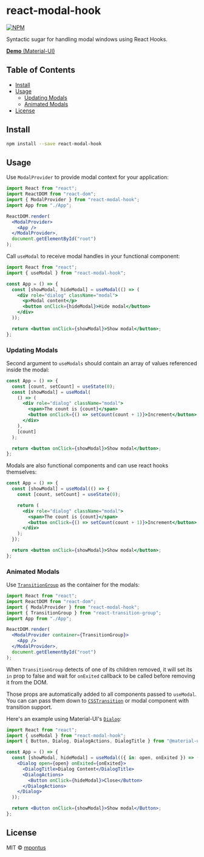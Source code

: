 # react-modal-hook

[![NPM](https://img.shields.io/npm/v/react-modal-hook.svg)](https://www.npmjs.com/package/react-modal-hook)

Syntactic sugar for handling modal windows using React Hooks.

[**Demo** (Material-UI)](https://codesandbox.io/s/v8qy4w1j77)

## Table of Contents

- [Install](#install)
- [Usage](#usage)
  - [Updating Modals](#updating-modals)
  - [Animated Modals](#animated-modals)
- [License](#license)

## Install

```bash
npm install --save react-modal-hook
```

## Usage

Use `ModalProvider` to provide modal context for your application:

```jsx
import React from "react";
import ReactDOM from "react-dom";
import { ModalProvider } from "react-modal-hook";
import App from "./App";

ReactDOM.render(
  <ModalProvider>
    <App />
  </ModalProvider>,
  document.getElementById("root")
);
```

Call `useModal` to receive modal handles in your functional component:

```jsx
import React from "react";
import { useModal } from "react-modal-hook";

const App = () => {
  const [showModal, hideModal] = useModal(() => (
    <div role="dialog" className="modal">
      <p>Modal content</p>
      <button onClick={hideModal}>Hide modal</button>
    </div>
  ));

  return <button onClick={showModal}>Show modal</button>;
};
```

### Updating Modals

Second argument to `useModals` should contain an array of values referenced inside the modal:

```jsx
const App = () => {
  const [count, setCount] = useState(0);
  const [showModal] = useModal(
    () => (
      <div role="dialog" className="modal">
        <span>The count is {count}</span>
        <button onClick={() => setCount(count + 1)}>Increment</button>
      </div>
    ),
    [count]
  );

  return <button onClick={showModal}>Show modal</button>;
};
```

Modals are also functional components and can use react hooks themselves:

```jsx
const App = () => {
  const [showModal] = useModal(() => {
    const [count, setCount] = useState(0);

    return (
      <div role="dialog" className="modal">
        <span>The count is {count}</span>
        <button onClick={() => setCount(count + 1)}>Increment</button>
      </div>
    );
  });

  return <button onClick={showModal}>Show modal</button>;
};
```

### Animated Modals

Use [`TransitionGroup`](https://github.com/reactjs/react-transition-group) as the container for the modals:

```jsx
import React from "react";
import ReactDOM from "react-dom";
import { ModalProvider } from "react-modal-hook";
import { TransitionGroup } from "react-transition-group";
import App from "./App";

ReactDOM.render(
  <ModalProvider container={TransitionGroup}>
    <App />
  </ModalProvider>,
  document.getElementById("root")
);
```

When `TransitionGroup` detects of one of its children removed, it will set its `in` prop to false and wait for `onExited` callback to be called before removing it from the DOM.

Those props are automatically added to all components passed to `useModal`. You can can pass them down to [`CSSTransition`](http://reactcommunity.org/react-transition-group/css-transition/) or modal component with transition support.

Here's an example using Material-UI's [`Dialog`](https://material-ui.com/demos/dialogs/):

```jsx
import React from "react";
import { useModal } from "react-modal-hook";
import { Button, Dialog, DialogActions, DialogTitle } from "@material-ui/core";

const App = () => {
  const [showModal, hideModal] = useModal(({ in: open, onExited }) => (
    <Dialog open={open} onExited={onExited}>
      <DialogTitle>Dialog Content</DialogTitle>
      <DialogActions>
        <Button onClick={hideModal}>Close</Button>
      </DialogActions>
    </Dialog>
  ));

  return <Button onClick={showModal}>Show modal</Button>;
};
```

## License

MIT © [mpontus](https://github.com/mpontus)

